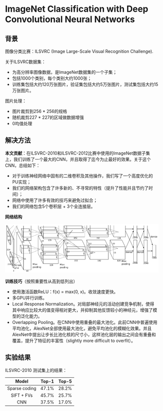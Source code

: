 # ImageNet Classification with Deep Convolutional Neural Networks

## 背景

图像分类比赛：ILSVRC (Image Large-Scale Visual Recognition Challenge).

关于ILSVRC数据集：
- 为高分辨率图像数据，是ImageNet数据集的一个子集；
- 包括1000个类别，每个类别大约1000张；
- 训练集包括大约120万张图片，验证集包括大约5万张图片，测试集包括大约15万张图片。

图片处理：
- 图片裁剪到256 * 256的规格
- 随机裁剪227 * 227的区域做数据增强
- 0均值处理

## 解决方法

**本文贡献**：在ILSVRC-2010和ILSVRC-2012比赛中使用的ImageNet数据子集上，我们训练了一个最大的CNN，并且取得了迄今为止最好的效果。关于这个CNN，总结如下：
- 对于训练神经网络中固有的二维卷积及其他操作，我们写了一个高度优化的PU实现；
- 我们的网络架构包含了许多新的、不寻常的特性（提升了性能并且节约了时间）；
- 网络中使用了许多有效的技巧来避免过拟合；
- 我们的网络包含5个卷积层 + 3个全连接层。

**网络结构**

![AlexNet](tools/alexnet.png)

**训练技巧**（按照重要性从高到低列出）

- 使用激活函数ReLU：f(x) = max(0, x)。收敛速度更快。
- 多GPU并行训练。
- Local Response Normalization。对局部神经元的活动创建竞争机制，使得其中响应比较大的值变得相对更大，并抑制其他反馈较小的神经元，增强了模型的泛化能力。
- Overlapping Pooling。在CNN中使用重叠的最大池化。此前CNN中普遍使用平均池化，AlexNet全部使用最大池化，避免平均池化的模糊化效果。并且AlexNet中提出让步长比池化核的尺寸小，这样池化层的输出之间会有重叠和覆盖，提升了特征的丰富性（slightly more difficult to overfit）。

## 实验结果

ILSVRC-2010 测试集上的结果：

| Model | Top-1 | Top-5 |
|:-:|:-:|:-:|
|Sparse coding | 47.1% | 28.2% |
|SIFT + FVs | 45.7% | 25.7% |
| CNN | 37.5% | 17.0% |

